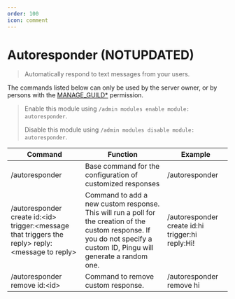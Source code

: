 ```yaml
---
order: 100
icon: comment
---
```


# Autoresponder (NOTUPDATED)
> Automatically respond to text messages from your users.

The commands listed below can only be used by the server owner, or by persons with the [MANAGE_GUILD\*](https://discord.com/developers/docs/topics/permissions) permission.

> Enable this module using `/admin modules enable module: autoresponder`.
>
> Disable this module using `/admin modules disable module: autoresponder`.

| Command | Function | Example |
| --- | --- | --- |
| /autoresponder | Base command for the configuration of customized responses | /autoresponder |
| /autoresponder create id:\<id> trigger:\<message that triggers the reply> reply:\<message to reply> | Command to add a new custom response. This will run a poll for the creation of the custom response. If you do not specify a custom ID, Pingu will generate a random one. | /autoresponder create id:hi trigger:hi reply:Hi! |
| /autoresponder remove id:\<id> | Command to remove custom response. | /autoresponder remove hi |